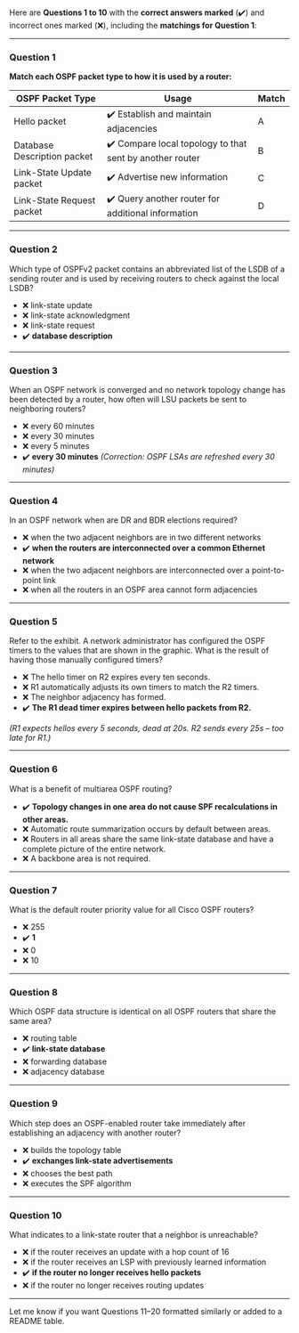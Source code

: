 Here are **Questions 1 to 10** with the **correct answers marked** (✔️) and incorrect ones marked (❌), including the **matchings for Question 1**:

---

### **Question 1**

**Match each OSPF packet type to how it is used by a router:**

| OSPF Packet Type            | Usage                                                    | Match |
| --------------------------- | -------------------------------------------------------- | ----- |
| Hello packet                | ✔️ Establish and maintain adjacencies                    | A     |
| Database Description packet | ✔️ Compare local topology to that sent by another router | B     |
| Link-State Update packet    | ✔️ Advertise new information                             | C     |
| Link-State Request packet   | ✔️ Query another router for additional information       | D     |

---

### **Question 2**

Which type of OSPFv2 packet contains an abbreviated list of the LSDB of a sending router and is used by receiving routers to check against the local LSDB?

* ❌ link-state update
* ❌ link-state acknowledgment
* ❌ link-state request
* ✔️ **database description**

---

### **Question 3**

When an OSPF network is converged and no network topology change has been detected by a router, how often will LSU packets be sent to neighboring routers?

* ❌ every 60 minutes
* ❌ every 30 minutes
* ❌ every 5 minutes
* ✔️ **every 30 minutes** *(Correction: OSPF LSAs are refreshed every 30 minutes)*

---

### **Question 4**

In an OSPF network when are DR and BDR elections required?

* ❌ when the two adjacent neighbors are in two different networks
* ✔️ **when the routers are interconnected over a common Ethernet network**
* ❌ when the two adjacent neighbors are interconnected over a point-to-point link
* ❌ when all the routers in an OSPF area cannot form adjacencies

---

### **Question 5**

Refer to the exhibit. A network administrator has configured the OSPF timers to the values that are shown in the graphic. What is the result of having those manually configured timers?

* ❌ The hello timer on R2 expires every ten seconds.
* ❌ R1 automatically adjusts its own timers to match the R2 timers.
* ❌ The neighbor adjacency has formed.
* ✔️ **The R1 dead timer expires between hello packets from R2.**

*(R1 expects hellos every 5 seconds, dead at 20s. R2 sends every 25s – too late for R1.)*

---

### **Question 6**

What is a benefit of multiarea OSPF routing?

* ✔️ **Topology changes in one area do not cause SPF recalculations in other areas.**
* ❌ Automatic route summarization occurs by default between areas.
* ❌ Routers in all areas share the same link-state database and have a complete picture of the entire network.
* ❌ A backbone area is not required.

---

### **Question 7**

What is the default router priority value for all Cisco OSPF routers?

* ❌ 255
* ✔️ **1**
* ❌ 0
* ❌ 10

---

### **Question 8**

Which OSPF data structure is identical on all OSPF routers that share the same area?

* ❌ routing table
* ✔️ **link-state database**
* ❌ forwarding database
* ❌ adjacency database

---

### **Question 9**

Which step does an OSPF-enabled router take immediately after establishing an adjacency with another router?

* ❌ builds the topology table
* ✔️ **exchanges link-state advertisements**
* ❌ chooses the best path
* ❌ executes the SPF algorithm

---

### **Question 10**

What indicates to a link-state router that a neighbor is unreachable?

* ❌ if the router receives an update with a hop count of 16
* ❌ if the router receives an LSP with previously learned information
* ✔️ **if the router no longer receives hello packets**
* ❌ if the router no longer receives routing updates

---

Let me know if you want Questions 11–20 formatted similarly or added to a README table.
